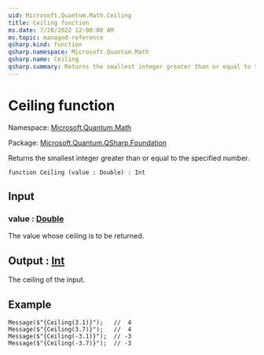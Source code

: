 ```yaml
---
uid: Microsoft.Quantum.Math.Ceiling
title: Ceiling function
ms.date: 7/28/2022 12:00:00 AM
ms.topic: managed-reference
qsharp.kind: function
qsharp.namespace: Microsoft.Quantum.Math
qsharp.name: Ceiling
qsharp.summary: Returns the smallest integer greater than or equal to the specified number.
---
```


# Ceiling function

Namespace: [Microsoft.Quantum.Math](xref:Microsoft.Quantum.Math)

Package: [Microsoft.Quantum.QSharp.Foundation](https://nuget.org/packages/Microsoft.Quantum.QSharp.Foundation)


Returns the smallest integer greater than or equal to the specified number.

```qsharp
function Ceiling (value : Double) : Int
```


## Input

### value : [Double](xref:microsoft.quantum.qsharp.valueliterals#double-literals)

The value whose ceiling is to be returned.



## Output : [Int](xref:microsoft.quantum.qsharp.valueliterals#int-literals)

The ceiling of the input.

## Example

```Message($"{Ceiling(3.1)}");   //  4Message($"{Ceiling(3.7)}");   //  4Message($"{Ceiling(-3.1)}");  // -3Message($"{Ceiling(-3.7)}");  // -3```